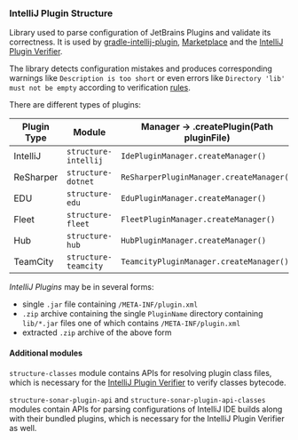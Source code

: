### IntelliJ Plugin Structure
Library used to parse configuration of JetBrains Plugins and validate its correctness.
It is used by [gradle-intellij-plugin](https://github.com/JetBrains/gradle-intellij-plugin), [Marketplace](https://plugins.jetbrains.com/)
and the [IntelliJ Plugin Verifier](https://github.com/JetBrains/intellij-plugin-verifier).

The library detects configuration mistakes and produces corresponding warnings like `Description is too short` or 
even errors like `Directory 'lib' must not be empty` according to verification [rules](https://youtrack.jetbrains.com/issue/MP-420).

There are different types of plugins: 

| Plugin Type   | Module               | Manager -> .createPlugin(Path pluginFile)  | API               | 
|---------------|----------------------|--------------------------------------------|-------------------|  
| IntelliJ      | `structure-intellij` | `IdePluginManager.createManager()`         | `IdePlugin`       |
| ReSharper     | `structure-dotnet`   | `ReSharperPluginManager.createManager()`   | `ReSharperPlugin` |
| EDU           | `structure-edu`      | `EduPluginManager.createManager()`         | `EduPlugin`       |
| Fleet         | `structure-fleet`    | `FleetPluginManager.createManager()`       | `FleetPlugin`     |
| Hub           | `structure-hub`      | `HubPluginManager.createManager()`         | `HubPlugin`       |
| TeamCity      | `structure-teamcity` | `TeamcityPluginManager.createManager()`    | `TeamcityPlugin`  |

*IntelliJ Plugins* may be in several forms:
- single `.jar` file containing `/META-INF/plugin.xml`
- `.zip` archive containing the single `PluginName` directory containing `lib/*.jar` files one of which contains `/META-INF/plugin.xml`
- extracted `.zip` archive of the above form

#### Additional modules
`structure-classes` module contains APIs for resolving plugin class files, which is necessary for the [IntelliJ Plugin Verifier](https://github.com/JetBrains/intellij-plugin-verifier) to verify classes bytecode.

`structure-sonar-plugin-api` and `structure-sonar-plugin-api-classes` modules contain APIs for parsing configurations of IntelliJ IDE builds along with their bundled plugins, which is necessary for the IntelliJ Plugin Verifier as well.